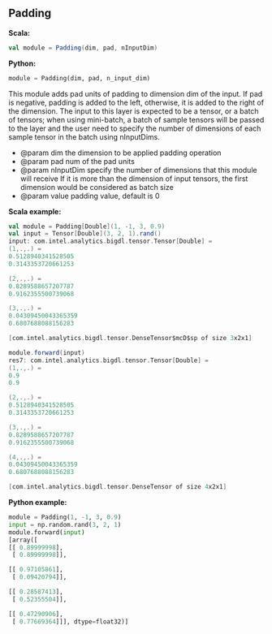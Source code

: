 ## Padding ##

**Scala:**
```scala
val module = Padding(dim, pad, nInputDim)
```
**Python:**
```python
module = Padding(dim, pad, n_input_dim)
```

This module adds pad units of padding to dimension dim of the input. If pad is negative,
padding is added to the left, otherwise, it is added to the right of the dimension.
The input to this layer is expected to be a tensor, or a batch of tensors;
when using mini-batch, a batch of sample tensors will be passed to the layer and
the user need to specify the number of dimensions of each sample tensor in the
batch using nInputDims.

 * @param dim the dimension to be applied padding operation
 * @param pad num of the pad units
 * @param nInputDim specify the number of dimensions that this module will receive
                  If it is more than the dimension of input tensors, the first dimension
                  would be considered as batch size
 * @param value padding value, default is 0

**Scala example:**
```scala
val module = Padding[Double](1, -1, 3, 0.9)
val input = Tensor[Double](3, 2, 1).rand()
input: com.intel.analytics.bigdl.tensor.Tensor[Double] =
(1,.,.) =
0.5128940341528505
0.3143353720661253

(2,.,.) =
0.8289588657207787
0.9162355500739068

(3,.,.) =
0.04309450043365359
0.6807688088156283

[com.intel.analytics.bigdl.tensor.DenseTensor$mcD$sp of size 3x2x1]

module.forward(input)
res7: com.intel.analytics.bigdl.tensor.Tensor[Double] =
(1,.,.) =
0.9
0.9

(2,.,.) =
0.5128940341528505
0.3143353720661253

(3,.,.) =
0.8289588657207787
0.9162355500739068

(4,.,.) =
0.04309450043365359
0.6807688088156283

[com.intel.analytics.bigdl.tensor.DenseTensor of size 4x2x1]
```

**Python example:**
```python
module = Padding(1, -1, 3, 0.9)
input = np.random.rand(3, 2, 1)
module.forward(input)
[array([
[[ 0.89999998],
 [ 0.89999998]],

[[ 0.97105861],
 [ 0.09420794]],

[[ 0.28587413],
 [ 0.52355504]],

[[ 0.47290906],
 [ 0.77669364]]], dtype=float32)]
```
